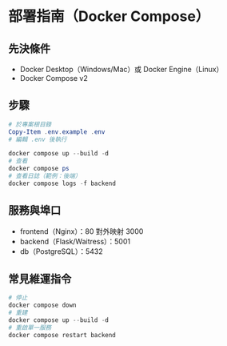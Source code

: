 # 部署指南（Docker Compose）

## 先決條件
- Docker Desktop（Windows/Mac）或 Docker Engine（Linux）
- Docker Compose v2

## 步驟
```powershell
# 於專案根目錄
Copy-Item .env.example .env
# 編輯 .env 後執行

docker compose up --build -d
# 查看
docker compose ps
# 查看日誌（範例：後端）
docker compose logs -f backend
```

## 服務與埠口
- frontend（Nginx）：80 對外映射 3000
- backend（Flask/Waitress）：5001
- db（PostgreSQL）：5432

## 常見維運指令
```powershell
# 停止
docker compose down
# 重建
docker compose up --build -d
# 重啟單一服務
docker compose restart backend
```
